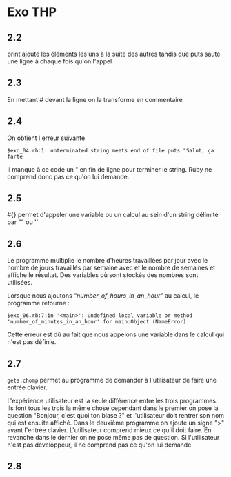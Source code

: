 # Exo THP
## 2.2
print ajoute les éléments les uns à la suite des autres tandis que puts saute une ligne à chaque fois qu'on l'appel

## 2.3
En mettant # devant la ligne on la transforme en commentaire

## 2.4
On obtient l'erreur suivante

`$exo_04.rb:1: unterminated string meets end of file
puts "Salut, ça farte`

Il manque à ce code un " en fin de ligne pour terminer le string. Ruby ne comprend donc pas ce qu'on lui demande.

## 2.5
#{} permet d'appeler une variable ou un calcul au sein d'un string délimité par "" ou ''

## 2.6
Le programme multiplie le nombre d'heures travaillées par jour avec le nombre de jours travaillés par semaine avec et le nombre de semaines et affiche le résultat. Des variables où sont stockés des nombres sont utilisées.

Lorsque nous ajoutons *"number_of_hours_in_an_hour"* au calcul, le programme retourne :

`$exo_06.rb:7:in '<main>': undefined local variable or method 'number_of_minutes_in_an_hour' for main:Object (NameError)`

Cette erreur est dû au fait que nous appelons une variable dans le calcul qui n'est pas définie.

## 2.7
`gets.chomp` permet au programme de demander à l'utilisateur de faire une entrée clavier.

L'expérience utilisateur est la seule différence entre les trois programmes. Ils font tous les trois la même chose cependant dans le premier on pose la question "Bonjour, c'est quoi ton blase ?" et l'utilisateur doit rentrer son nom qui est ensuite affiché. Dans le deuxième programme on ajoute un signe ">" avant l'entrée clavier. L'utilisateur comprend mieux ce qu'il doit faire. En revanche dans le dernier on ne pose même pas de question. Si l'utilisateur n'est pas développeur, il ne comprend pas ce qu'on lui demande.

## 2.8
